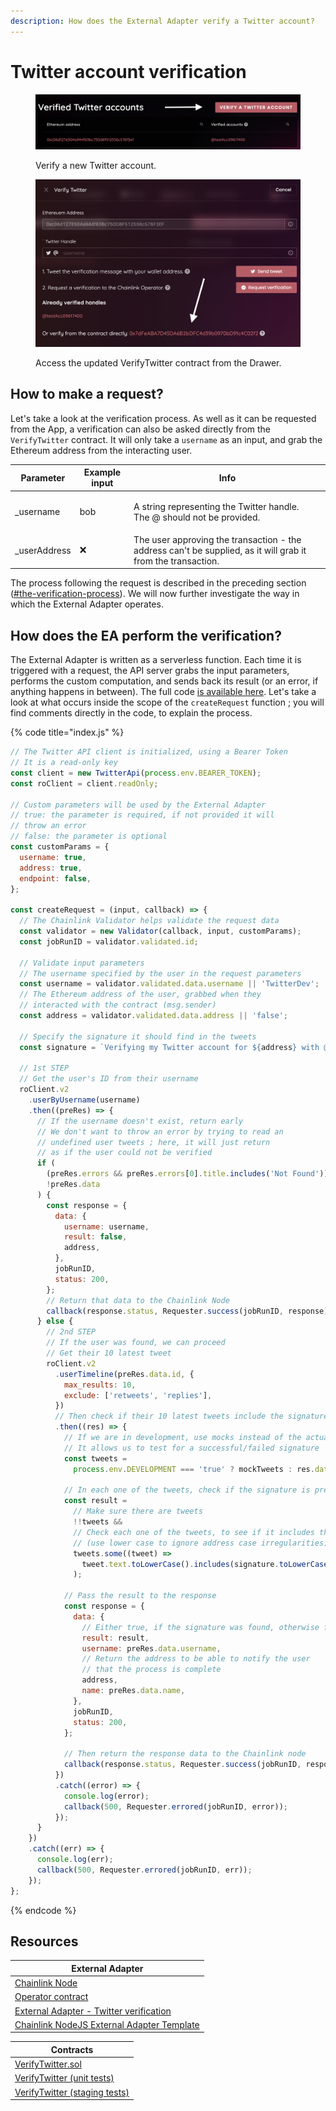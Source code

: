 ```yaml
---
description: How does the External Adapter verify a Twitter account?
---
```


# Twitter account verification

<figure><img src="../.gitbook/assets/image.png" alt="Verifying a new Twitter account on the App"><figcaption><p>Verify a new Twitter account.</p></figcaption></figure>

<figure><img src="../.gitbook/assets/image (1).png" alt="Accessing the VerifyTwitter contract on Polygonscan from the App"><figcaption><p>Access the updated VerifyTwitter contract from the Drawer.</p></figcaption></figure>

## How to make a request?

Let's take a look at the verification process. As well as it can be requested from the App, a verification can also be asked directly from the `VerifyTwitter` contract. It will only take a `username` as an input, and grab the Ethereum address from the interacting user.

| Parameter     | Example input | Info                                                                                                         |
| ------------- | ------------- | ------------------------------------------------------------------------------------------------------------ |
| \_username    | bob           | <p>A string representing the Twitter handle.<br>The @ should not be provided.</p>                            |
| \_userAddress | ❌             | The user approving the transaction - the address can't be supplied, as it will grab it from the transaction. |

The process following the request is described in the preceding section ([#the-verification-process](introduction.md#the-verification-process "mention")). We will now further investigate the way in which the External Adapter operates.

## How does the EA perform the verification?

The External Adapter is written as a serverless function. Each time it is triggered with a request, the API server grabs the input parameters, performs the custom computation, and sends back its result (or an error, if anything happens in between). The full code [is available here](https://github.com/polar0/chainlink-fall-2022-hackathon/blob/main/backend/chainlink-ea-twitter-verification/index.js). Let's take a look at what occurs inside the scope of the `createRequest` function ; you will find comments directly in the code, to explain the process.

{% code title="index.js" %}
```javascript
// The Twitter API client is initialized, using a Bearer Token
// It is a read-only key
const client = new TwitterApi(process.env.BEARER_TOKEN);
const roClient = client.readOnly;

// Custom parameters will be used by the External Adapter
// true: the parameter is required, if not provided it will
// throw an error
// false: the parameter is optional
const customParams = {
  username: true,
  address: true,
  endpoint: false,
};

const createRequest = (input, callback) => {
  // The Chainlink Validator helps validate the request data
  const validator = new Validator(callback, input, customParams);
  const jobRunID = validator.validated.id;
  
  // Validate input parameters
  // The username specified by the user in the request parameters
  const username = validator.validated.data.username || 'TwitterDev';
  // The Ethereum address of the user, grabbed when they
  // interacted with the contract (msg.sender)
  const address = validator.validated.data.address || 'false';

  // Specify the signature it should find in the tweets
  const signature = `Verifying my Twitter account for ${address} with @usePromise!`;

  // 1st STEP
  // Get the user's ID from their username
  roClient.v2
    .userByUsername(username)
    .then((preRes) => {
      // If the username doesn't exist, return early
      // We don't want to throw an error by trying to read an
      // undefined user tweets ; here, it will just return
      // as if the user could not be verified
      if (
        (preRes.errors && preRes.errors[0].title.includes('Not Found')) ||
        !preRes.data
      ) {
        const response = {
          data: {
            username: username,
            result: false,
            address,
          },
          jobRunID,
          status: 200,
        };
        // Return that data to the Chainlink Node
        callback(response.status, Requester.success(jobRunID, response));
      } else {
        // 2nd STEP
        // If the user was found, we can proceed
        // Get their 10 latest tweet
        roClient.v2
          .userTimeline(preRes.data.id, {
            max_results: 10,
            exclude: ['retweets', 'replies'],
          })
          // Then check if their 10 latest tweets include the signature
          .then((res) => {
            // If we are in development, use mocks instead of the actual tweets
            // It allows us to test for a successful/failed signature
            const tweets =
              process.env.DEVELOPMENT === 'true' ? mockTweets : res.data.data;

            // In each one of the tweets, check if the signature is present
            const result =
              // Make sure there are tweets
              !!tweets &&
              // Check each one of the tweets, to see if it includes the signature
              // (use lower case to ignore address case irregularities)
              tweets.some((tweet) =>
                tweet.text.toLowerCase().includes(signature.toLowerCase()),
              );

            // Pass the result to the response
            const response = {
              data: {
                // Either true, if the signature was found, otherwise false
                result: result,
                username: preRes.data.username,
                // Return the address to be able to notify the user
                // that the process is complete
                address,
                name: preRes.data.name,
              },
              jobRunID,
              status: 200,
            };

            // Then return the response data to the Chainlink node
            callback(response.status, Requester.success(jobRunID, response));
          })
          .catch((error) => {
            console.log(error);
            callback(500, Requester.errored(jobRunID, error));
          });
      }
    })
    .catch((err) => {
      console.log(err);
      callback(500, Requester.errored(jobRunID, err));
    });
};
```
{% endcode %}

## Resources

| External Adapter                                                                                                                                       |
| ------------------------------------------------------------------------------------------------------------------------------------------------------ |
| [Chainlink Node](https://mumbai.polygonscan.com/address/0x8286abD211dcD9F8485FB6279B4a55696E79f0eB)                                                    |
| [Operator contract](https://mumbai.polygonscan.com/address/0xd4d1fe6ff0a871ccf37bcfbce3135f548e5f05b5)                                                 |
| [External Adapter - Twitter verification](https://github.com/polar0/chainlink-fall-2022-hackathon/tree/main/backend/chainlink-ea-twitter-verification) |
| [Chainlink NodeJS External Adapter Template](https://github.com/thodges-gh/CL-EA-NodeJS-Template)                                                      |

| Contracts                                                                                                                                                     |
| ------------------------------------------------------------------------------------------------------------------------------------------------------------- |
| [VerifyTwitter.sol](https://github.com/polar0/chainlink-fall-2022-hackathon/blob/main/backend/hardhat/contracts/VerifyTwitter.sol)                            |
| [VerifyTwitter (unit tests)](https://github.com/polar0/chainlink-fall-2022-hackathon/blob/main/backend/hardhat/test/unit/VerifyTwitterMock.test.js)           |
| [VerifyTwitter (staging tests)](https://github.com/polar0/chainlink-fall-2022-hackathon/blob/main/backend/hardhat/test/staging/VerifyTwitter.staging.test.js) |
